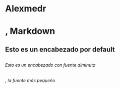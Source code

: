 # Alexmedr <h1>, Markdown
## Esto es un encabezado por default <h2>
###### Esto es un encabezado con fuente diminuta <h6>, la fuente más pequeño
